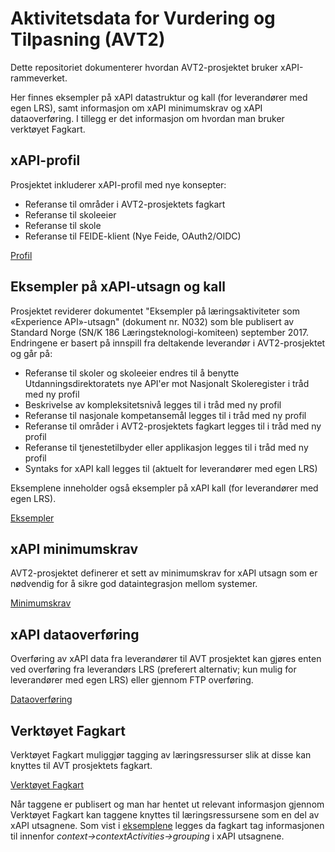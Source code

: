 # Aktivitetsdata for Vurdering og Tilpasning (AVT2)
Dette repositoriet dokumenterer hvordan AVT2-prosjektet bruker xAPI-rammeverket.

Her finnes eksempler på xAPI datastruktur og kall (for leverandører med egen LRS), samt informasjon om xAPI minimumskrav og xAPI dataoverføring. I tillegg er det informasjon om hvordan man bruker verktøyet Fagkart.

## xAPI-profil
Prosjektet inkluderer xAPI-profil med nye konsepter:
- Referanse til områder i AVT2-prosjektets fagkart
- Referanse til skoleeier
- Referanse til skole
- Referanse til FEIDE-klient (Nye Feide, OAuth2/OIDC)

[Profil](avt.jsonld)

## Eksempler på xAPI-utsagn og kall
Prosjektet reviderer dokumentet "Eksempler på læringsaktiviteter som «Experience API»-utsagn" (dokument nr. N032) som ble publisert av Standard Norge (SN/K 186 Læringsteknologi-komiteen) september 2017. Endringene er basert på innspill fra deltakende leverandør i AVT2-prosjektet og går på:
- Referanse til skoler og skoleeier endres til å benytte Utdanningsdirektoratets nye API'er mot Nasjonalt Skoleregister i tråd med ny profil
- Beskrivelse av kompleksitetsnivå legges til i tråd med ny profil
- Referanse til nasjonale kompetansemål legges til i tråd med ny profil
- Referanse til områder i AVT2-prosjektets fagkart legges til i tråd med ny profil
- Referanse til tjenestetilbyder eller applikasjon legges til i tråd med ny profil
- Syntaks for xAPI kall legges til (aktuelt for leverandører med egen LRS)

Eksemplene inneholder også eksempler på xAPI kall (for leverandører med egen LRS).

[Eksempler](eksempler.md)

## xAPI minimumskrav
AVT2-prosjektet definerer et sett av minimumskrav for xAPI utsagn som er nødvendig for å sikre god dataintegrasjon mellom systemer.

[Minimumskrav](avt_xapi_minimumskrav.md)

## xAPI dataoverføring
Overføring av xAPI data fra leverandører til AVT prosjektet kan gjøres enten ved overføring fra leverandørs LRS (preferert alternativ; kun mulig for leverandører med egen LRS) eller gjennom FTP overføring.

[Dataoverføring](./avt_xapi_dataoverf%C3%B8ring.md)

## Verktøyet Fagkart
Verktøyet Fagkart muliggjør tagging av læringsressurser slik at disse kan knyttes til AVT prosjektets fagkart.

[Verktøyet Fagkart](./fagkart_verktoyet.md)

Når taggene er publisert og man har hentet ut relevant informasjon gjennom Verktøyet Fagkart kan taggene knyttes til læringsressursene som en del av xAPI utsagnene. Som vist i [eksemplene](eksempler.md) legges da fagkart tag informasjonen til innenfor *context->contextActivities->grouping* i xAPI utsagnene.